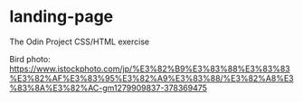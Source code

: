 # landing-page
The Odin Project CSS/HTML exercise

Bird photo:
https://www.istockphoto.com/jp/%E3%82%B9%E3%83%88%E3%83%83%E3%82%AF%E3%83%95%E3%82%A9%E3%83%88/%E3%82%A8%E3%83%8A%E3%82%AC-gm1279909837-378369475